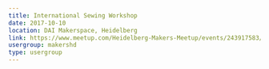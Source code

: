 ```yaml
---
title: International Sewing Workshop
date: 2017-10-10
location: DAI Makerspace, Heidelberg
link: https://www.meetup.com/Heidelberg-Makers-Meetup/events/243917583/
usergroup: makershd
type: usergroup
---
```


